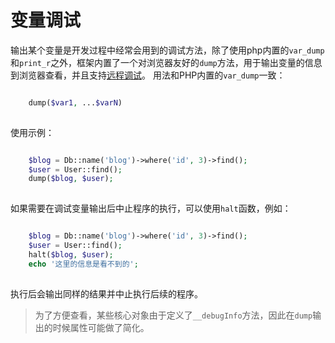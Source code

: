 # 变量调试

输出某个变量是开发过程中经常会用到的调试方法，除了使用php内置的`var_dump`和`print_r`之外，框架内置了一个对浏览器友好的`dump`方法，用于输出变量的信息到浏览器查看，并且支持[远程调试](https://developer.topthink.com/thinkphp/dumper)。
用法和PHP内置的`var_dump`一致：
```php

    dump($var1, ...$varN)
    

```
使用示例：
```php

    $blog = Db::name('blog')->where('id', 3)->find();
    $user = User::find();
    dump($blog, $user);
    

```
如果需要在调试变量输出后中止程序的执行，可以使用`halt`函数，例如：
```php

    $blog = Db::name('blog')->where('id', 3)->find();
    $user = User::find();
    halt($blog, $user);
    echo '这里的信息是看不到的';
    

```
执行后会输出同样的结果并中止执行后续的程序。
> 为了方便查看，某些核心对象由于定义了`__debugInfo`方法，因此在`dump`输出的时候属性可能做了简化。
